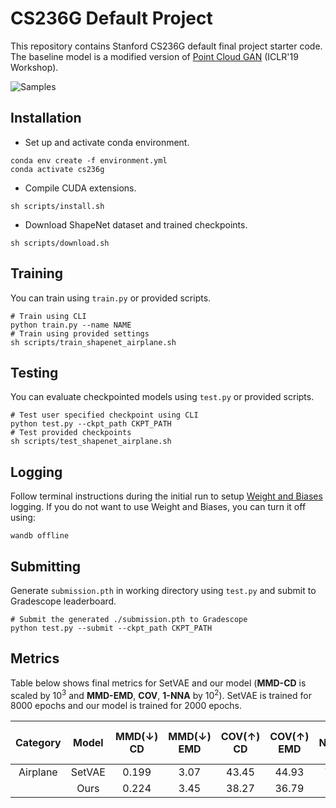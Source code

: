 # CS236G Default Project
This repository contains Stanford CS236G default final project starter code. The baseline model is a modified version of [Point Cloud GAN](https://github.com/chunliangli/Point-Cloud-GAN) (ICLR'19 Workshop).

![Samples](https://user-images.githubusercontent.com/50810315/151111956-00f3fd73-5364-40bd-9ccd-d017062649af.png)

## Installation
* Set up and activate conda environment.

```shell
conda env create -f environment.yml
conda activate cs236g
```

* Compile CUDA extensions.

```shell
sh scripts/install.sh
```

* Download ShapeNet dataset and trained checkpoints.

```shell
sh scripts/download.sh
```

## Training
You can train using `train.py` or provided scripts.

```shell
# Train using CLI
python train.py --name NAME
# Train using provided settings
sh scripts/train_shapenet_airplane.sh
```

## Testing
You can evaluate checkpointed models using `test.py` or provided scripts.

```shell
# Test user specified checkpoint using CLI
python test.py --ckpt_path CKPT_PATH
# Test provided checkpoints
sh scripts/test_shapenet_airplane.sh
```

## Logging
Follow terminal instructions during the initial run to setup [Weight and Biases](https://wandb.ai) logging.
If you do not want to use Weight and Biases, you can turn it off using:

```shell
wandb offline
```

## Submitting
Generate `submission.pth` in working directory using `test.py` and submit to Gradescope leaderboard.

```shell
# Submit the generated ./submission.pth to Gradescope
python test.py --submit --ckpt_path CKPT_PATH
```

## Metrics
Table below shows final metrics for SetVAE and our model (**MMD-CD** is scaled by 10<sup>3</sup> and **MMD-EMD**, **COV**, **1-NNA** by 10<sup>2</sup>). SetVAE is trained for 8000 epochs and our model is trained for 2000 epochs.

| Category  | Model | MMD(↓) CD | MMD(↓) EMD | COV(↑) CD | COV(↑) EMD | 1-NNA(↓) CD | 1-NNA(↓) EMD |
| :---: | :---: | :---: | :---: | :---: | :---: | :---: | :---: | 
| Airplane | SetVAE | 0.199 | 3.07 | 43.45 | 44.93 | 75.31 | 77.65 |
|  | Ours     | 0.224 | 3.45 | 38.27 | 36.79 | - | - |

